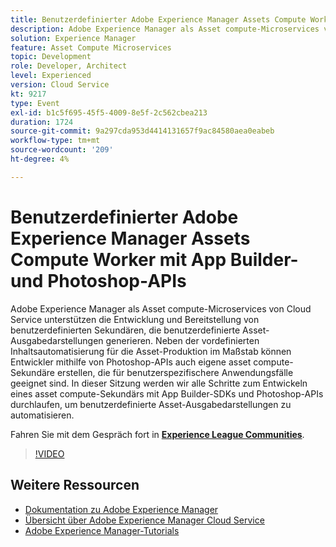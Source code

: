 ```yaml
---
title: Benutzerdefinierter Adobe Experience Manager Assets Compute Worker mit App Builder- und Photoshop-APIs
description: Adobe Experience Manager als Asset compute-Microservices von Cloud Service unterstützen die Entwicklung und Bereitstellung von benutzerdefinierten Sekundären, die benutzerdefinierte Asset-Ausgabedarstellungen generieren. Neben der vordefinierten Inhaltsautomatisierung für die Asset-Produktion im Maßstab können Entwickler mithilfe von Photoshop-APIs auch eigene asset compute-Sekundäre erstellen, die für benutzerspezifischere Anwendungsfälle geeignet sind. In dieser Sitzung werden wir alle Schritte zum Entwickeln eines asset compute-Sekundärs mit App Builder-SDKs und Photoshop-APIs durchlaufen, um benutzerdefinierte Asset-Ausgabedarstellungen zu automatisieren.
solution: Experience Manager
feature: Asset Compute Microservices
topic: Development
role: Developer, Architect
level: Experienced
version: Cloud Service
kt: 9217
type: Event
exl-id: b1c5f695-45f5-4009-8e5f-2c562cbea213
duration: 1724
source-git-commit: 9a297cda953d4414131657f9ac84580aea0eabeb
workflow-type: tm+mt
source-wordcount: '209'
ht-degree: 4%

---
```


# Benutzerdefinierter Adobe Experience Manager Assets Compute Worker mit App Builder- und Photoshop-APIs

Adobe Experience Manager als Asset compute-Microservices von Cloud Service unterstützen die Entwicklung und Bereitstellung von benutzerdefinierten Sekundären, die benutzerdefinierte Asset-Ausgabedarstellungen generieren. Neben der vordefinierten Inhaltsautomatisierung für die Asset-Produktion im Maßstab können Entwickler mithilfe von Photoshop-APIs auch eigene asset compute-Sekundäre erstellen, die für benutzerspezifischere Anwendungsfälle geeignet sind. In dieser Sitzung werden wir alle Schritte zum Entwickeln eines asset compute-Sekundärs mit App Builder-SDKs und Photoshop-APIs durchlaufen, um benutzerdefinierte Asset-Ausgabedarstellungen zu automatisieren.

Fahren Sie mit dem Gespräch fort in **[Experience League Communities](https://adobe.ly/3F6f5sG)**.

>[!VIDEO](https://video.tv.adobe.com/v/337769/?quality=12&learn=on&hidetitle=true)

## Weitere Ressourcen

- [Dokumentation zu Adobe Experience Manager](https://experienceleague.adobe.com/docs/experience-manager-cloud-service.html?lang=de)
- [Übersicht über Adobe Experience Manager Cloud Service](https://experienceleague.adobe.com/docs/experience-manager-cloud-service/overview/home.html?lang=de)
- [Adobe Experience Manager-Tutorials](https://experienceleague.adobe.com/docs/experience-manager-tutorials.html?lang=de)
